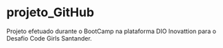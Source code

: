 # projeto_GitHub
Projeto efetuado durante o BootCamp na plataforma DIO Inovattion para o Desafio Code Girls Santander.
